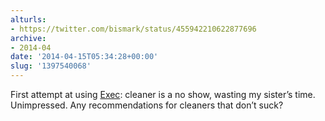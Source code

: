 ```yaml
---
alturls:
- https://twitter.com/bismark/status/455942210622877696
archive:
- 2014-04
date: '2014-04-15T05:34:28+00:00'
slug: '1397540068'
---
```


First attempt at using [Exec](https://twitter.com/exec): cleaner is a no show, wasting my sister’s time. Unimpressed. Any recommendations for cleaners that don’t suck?

